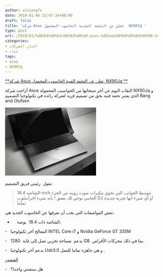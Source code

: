 ```yaml
---
author: visiongfx
date: 2010-01-06 13:47:24+00:00
draft: false
title: 'شركة Asus تعلن عن التحفة الفنية الحاسوب المحمول  NX90Jq '
type: post
url: /2010/01/%d8%b4%d8%b1%d9%83%d8%a9-asus-%d8%aa%d8%b9%d9%84%d9%86-%d8%b9%d9%86-%d8%a7%d9%84%d8%aa%d8%ad%d9%81%d8%a9-%d8%a7%d9%84%d9%81%d9%86%d9%8a%d8%a9-%d8%a7%d9%84%d8%ad%d8%a7%d8%b3%d9%88%d8%a8-%d8%a7%d9%84/
categories:
- أخبار الشركات
- عتاد
tags:
- asus
- NX90Jq
---
```


[**شركة Asus تعلن عن التحفة الفنية الحاسوب المحمول  NX90Jq **](https://www.it-scoop.com/2010/01/%d8%b4%d8%b1%d9%83%d8%a9-asus-%d8%aa%d8%b9%d9%84%d9%86-%d8%b9%d9%86-%d8%a7%d9%84%d8%aa%d8%ad%d9%81%d8%a9-%d8%a7%d9%84%d9%81%d9%86%d9%8a%d8%a9-%d8%a7%d9%84%d8%ad%d8%a7%d8%b3%d9%88%d8%a8-%d8%a7%d9%84/)


أزاحت شركة Asus النقاب اليوم عن أخر منتجاتها من الحواسيب المحمولة NX90Jq   و الذي يعتبر تحفة فنية بحق من تصميم فريد لشركة رائدة في تكنولوجيا التصميم  Bang and Olufsen


[![](asus_NX90Jq--300x224.jpg)
](https://www.it-scoop.com/2010/01/%d8%b4%d8%b1%d9%83%d8%a9-asus-%d8%aa%d8%b9%d9%84%d9%86-%d8%b9%d9%86-%d8%a7%d9%84%d8%aa%d8%ad%d9%81%d8%a9-%d8%a7%d9%84%d9%81%d9%86%d9%8a%d8%a9-%d8%a7%d9%84%d8%ad%d8%a7%d8%b3%d9%88%d8%a8-%d8%a7%d9%84/)


يقول  رئيس فريق التصميم:


<blockquote>الشاشة 18.4-inch تتوسط الجوانب التي تحوي مكبرات صوت رؤيته من الجزء الجانبي توحي لك بعمق ! بأنه شيء أخرأسلوب DJ  أو أي شيء انها تجربة جديدة تماما</blockquote>


بعض المواصفات التي يجب أن تعرفها عن الحاسوب الجديد هي:

-     الشاشة ذات  18.4  بوصة.

-   المعالج أخر تكنولوجيا INTEL  Core i7 و  Nvidia GeForce GT 335M

-   يدعم  مساحة تخزين تصل إلى غاية  1280 GB  بما في ذلك محركات الأقراص.

-   يدعم أخر تكنولوجيا Usb3.0  و هي جاهزة تماما للعمل .

[المصدر](http://www.luxurylaunches.com/gadgets/bang_olufsens_asus_nx90jq_laptop_is_a_showstopper_at_ces_2010.php)

-   هل ستقتني واحدا؟
